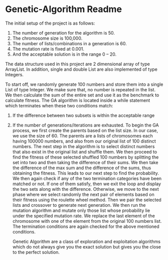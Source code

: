 # Genetic-Algorithm Readme
The initial setup of the project is as follows:
1.	The number of generation for the algorithm is 50.
2.	The chromosome size is 100,000.
3.	The number of lists/combinations in a generation is 60.
4.	The mutation rate is fixed at 0.001.
5.	And the acceptable solution is in the range 0 – 20.

The data structure used in this project are 2 dimensional array of type ArrayList. In addition, single and double List are also implemented of type Integers. 

To start off, we randomly generate 100 numbers and store them into a single List of type Integer. We make sure that, no number is repeated in the list. We then calculate the sum of the entire set and use it as the benchmark to calculate fitness. The GA algorithm is located inside a while statement which terminates when these two conditions match:
1.	If the difference between two subsets is within the acceptable range
2.	If the number of generations/iterations are exhausted.
To begin the GA process, we first create the parents based on the list size. In our case, we use the size of 60. The parents are a lists of chromosomes each having 100000 numbers, and also from our original list of 100 distinct numbers. The next step in the algorithm is to select distinct numbers that also exist in the original list and shuffle them. We then proceed to find the fitness of these selected shuffled 100 numbers by splitting the set into two and then taking the difference of their sums. We then take the difference of the max sum and the difference of the sums, thus obtaining the fitness. This leads to our next step to find the probability. We then again check if any of the two termination categories have been matched or not. If one of them satisfy, then we exit the loop and display the two sets along with the difference. Otherwise, we move to the next phase where we select randomly the next pair of elements based on their fitness using the roulette wheel method. Then we pair the selected lists and crossover to generate next generation. We then run the mutation algorithm and mutate only those list whose probability lie under the specified mutation rate. We replace the last element of the chromosome with one of the element from the original 100 numbers list. The termination conditions are again checked for the above mentioned conditions.

	Genetic Algorithm are a class of exploration and exploitation algorithms which do not always give you the exact solution but gives you the close to the perfect solution.  
